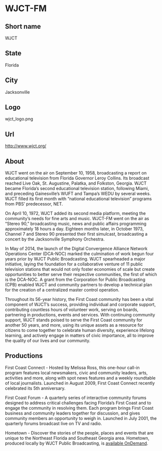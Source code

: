 # WJCT-FM

## Short name

WJCT

## State

Florida

## City

Jacksonville

## Logo

wjct\_logo.png

## Url

http://www.wjct.org/

## About

WJCT went on the air on September 10, 1958, broadcasting a report
on educational television from Florida Governor Leroy Collins. Its broadcast reached
Live Oak, St. Augustine, Palatka, and Folkston, Georgia. WJCT became Florida’s
second educational television station, following Miami, and preceding Gainesville’s
WUFT and Tampa’s WEDU by several weeks. WJCT filled its first month with “national
educational television” programs from PBS’ predecessor, NET.

On April 10, 1972,
WJCT added its second media platform, meeting the community’s needs for fine arts
and music. WJCT-FM went on the air as “Stereo 90,” broadcasting music, news and
public affairs programming approximately 18 hours a day. Eighteen months later,
in October 1973, Channel 7 and Stereo 90 presented their first simulcast, broadcasting
a concert by the Jacksonville Symphony Orchestra.

In May of 2014, the launch
of the Digital Convergence Alliance Network Operations Center (DCA-NOC) marked
the culmination of work begun four years prior by WJCT Public Broadcasting. WJCT
spearheaded a major initiative, laying the foundation for a collaborative venture
of 11 public television stations that would not only foster economies of scale
but create opportunities to better serve their respective communities, the first
of which is the DCA-NOC. A grant from the Corporation for Public Broadcasting
(CPB) enabled WJCT and community partners to develop a technical plan for the
creation of a centralized master control operation.

Throughout its 56-year history,
the First Coast community has been a vital component of WJCT’s success, providing
individual and corporate support, contributing countless hours of volunteer work,
serving on boards, partnering in productions, events and services. With continuing
community support, WJCT stands poised to serve the First Coast community for another
50 years, and more, using its unique assets as a resource for citizens to come
together to celebrate human diversity, experience lifelong learning, and actively
engage in matters of civic importance, all to improve the quality of our lives
and our community.


## Productions

First Coast Connect - Hosted by Melissa Ross, this one-hour call-in
program features local newsmakers, civic and community leaders, arts, activities
and more, along with spot news features and a weekly roundtable of local journalists.
Launched in August 2009, First Coast Connect recently celebrated its 5th anniversary.


First Coast Forum - A quarterly series of interactive community forums designed
to address critical challenges facing Florida’s First Coast and to engage the
community in resolving them. Each program brings First Coast business and community
leaders together for discussion, and gives community members an opportunity to
weigh in. Launched in July 2001, the quarterly forums broadcast live on TV and
radio. 

Hometown - Discover the stories of the people, places and events that
are unique to the Northeast Florida and Southeast Georgia area.  Hometown, produced
locally by WJCT Public Broadcasting, is [available OnDemand](http://www.wjct.tv/programs/).

